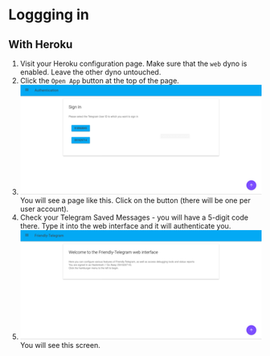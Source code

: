 # Loggging in
## With Heroku
1. Visit your Heroku configuration page. Make sure that the `web` dyno is enabled. Leave the other dyno untouched. 
2. Click the `Open App` button at the top of the page.
3. ![Screenshot](/web_auth.png)
   You will see a page like this. Click on the button (there will be one per user account).
4. Check your Telegram Saved Messages - you will have a 5-digit code there. Type it into the web interface and it will authenticate you. 
5. ![Screenshot](/web_home.png)
   You will see this screen.


<!--stackedit_data:
eyJoaXN0b3J5IjpbMTkxNzM0Nzc1OV19
-->